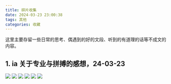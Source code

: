 ```yaml
---
title: 碎片收集
date: 2024-03-23 23:00:38
tags: 其他
categories: 收藏
---
```


这里主要存留一些日常的思考、偶遇到的好的文段、听到的有道理的话等不成文的内容。

## 1. ia 关于专业与拼搏的感想，24-03-23
![](/images/jottings-collections/1.1.png)
![](/images/jottings-collections/1.2.png)
![](/images/jottings-collections/1.3.png)
![](/images/jottings-collections/1.4.png)
![](/images/jottings-collections/1.5.png)
![](/images/jottings-collections/1.6.png)